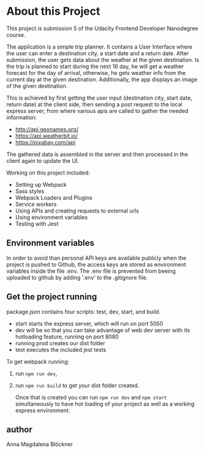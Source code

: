 # About this Project

This project is submission 5 of the Udacity Frontend Developer Nanodegree course.

The application is a simple trip planner.
It contains a User Interface where the user can enter a destination city, a start date and a return date.
After submission, the user gets data about the weather at the given destination. Is the trip is planned to start during the next 16 day, he will get a weather forecast for the day of arrival, otherwise, he gets weather info from the current day at the given destination.
Additionally, the app displays an image of the given destination.

This is achieved by first getting the user input (destination city, start date, return date) at the client side, then sending a post request to the local express server, from where various apis are called to gather the needed information:

- http://api.geonames.org/
- https://api.weatherbit.io/
- https://pixabay.com/api

The gathered data is assembled in the server and then processed in the client again to update the UI.

Working on this project included:

- Setting up Webpack
- Sass styles
- Webpack Loaders and Plugins
- Service workers
- Using APIs and creating requests to external urls
- Using environment variables
- Testing with Jest

## Environment variables

In order to avoid than personal API keys are available publicly when the project is pushed to Github, the access keys are stored as environment variables inside the file .env.
The .env file is prevented from beeing uploaded to github by adding '.env' to the .gitignore file.

## Get the project running

package.json contains four scripts: test, dev, start, and build.

- start starts the express server, which will run on port 5050
- dev will be so that you can take advantage of web dev server with its hotloading feature, running on port 8080
- running prod creates our dist folder
- test executes the included jest tests

To get webpack running:

1. run `npm run dev`,
2. run `npm run build` to get your dist folder created.

   Once that is created you can run `npm run dev` and `npm start` simultaneously to have hot loading of your project as well as a working express environment.

## author

Anna Magdalena Blöckner
